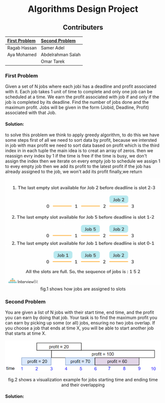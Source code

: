 <div align="center">
  
  # Algorithms Design Project
  
  ## Contributers
  
  |[First Problem](#first-problem)|[Second Problem](#second-problem)|
  |:------------------------------|:--------------------------------|
  |Ragab Hassan                   |Samer Adel                       |
  |Aya Mohamed                    |Abdelrahman Salah                |
  |                               |Omar Tarek                       |
</div>


### First Problem
Given a set of N jobs where each jobi has a deadline and profit associated with it. Each job takes 1 unit of time to complete and only one job can be scheduled at
a time. We earn the profit associated with job if and only if the job is completed by its deadline. Find the number of jobs done and the maximum profit. Jobs will
be given in the form (Jobid, Deadline, Profit) associated with that Job.

#### Solution:

to solve this problem we think to apply greedy algorithm, to do this we have some steps first of all we need to sort data by profit, because we intersted in job
with max profit we need to sort data based on profit which is the third index in in each tuple the main idea is to creat an array of zeros. then we reassign evry
index by 1 if the time is free if the time is busy, we don't assign the index then we iterate on every empty job to schedule we assign 1 to evey empty job then we
add its profit to the latest profit if the job has already assigned to the job, we won't add its profit finally,we return 

<div align="center">
  <img src="illustrative%20photos/illustrative2.png">
  fig.1 shows how jobs are assigned to slots
 </div>

### Second Problem
You are given a list of N jobs with their start time, end time, and the profit you can earn by doing that job. Your task is to find the maximum profit you can earn
by picking up some (or all) jobs, ensuring no two jobs overlap. If you choose a job that ends at time X, you will be able to start another job that starts at time X.

<div align="center">
  <img src="illustrative%20photos/illustrative1.png">
  
  fig.2 shows a visualization example for jobs starting time and ending time and their overlapping
</div>

#### Solution:


